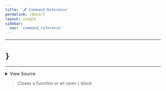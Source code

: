 ```yaml
---
title: '🖋️ Command Reference'
permalink: /docs/}
layout: single
sidebar:
  nav: 'command_reference'
---
```


---

# `}`

---



<details>
  <summary>View Source</summary>

{% highlight sh %}

!fn --shellpen-private writeDSL --write-null-if-last-empty
!fn --shellpen-private writeDSL --pop
!fn --shellpen-private writeDSL writeln "}"
{% endhighlight %}

</details>



> Closes a function or an open `{` block







